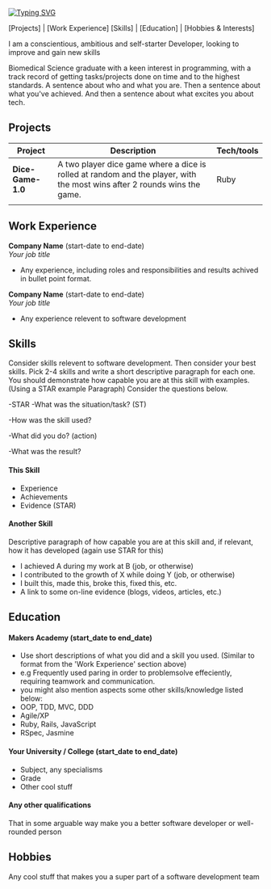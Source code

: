 [![Typing SVG](https://readme-typing-svg.demolab.com?font=Fira+Code&size=50&pause=1000&color=F70000&center=true&vCenter=true&width=800&height=100&lines=Hello%2C+I'm+Imisi+Aina!;Welcome+to+my+GitHub!+)](https://git.io/typing-svg)

[Projects] | [Work Experience] [Skills] | [Education] | [Hobbies & Interests] 

I am a conscientious, ambitious and self-starter Developer, looking to improve and gain new skills 

Biomedical Science graduate with a keen interest in programming, with a track record of getting tasks/projects done on time and to the highest standards.
A sentence about who and what you are. Then a sentence about what you've achieved. And then a sentence about what excites you about tech.

## Projects

| Project                      | Description                                                                                                             | Tech/tools        |
| ---------------------------- | --------------------------------------------------------------------------------------------------------------------    | ----------------- |
| **Dice-Game-1.0**            | A two player dice game where a dice is rolled at random and the player, with the most wins after 2 rounds wins the game.| Ruby
|                              |                                                                                                                         |                   |                 

## Work Experience

**Company Name** (start-date to end-date)  
_Your job title_

- Any experience, including roles and responsibilities and results achived in bullet point format.

**Company Name** (start-date to end-date)  
_Your job title_

- Any experience relevent to software development

## Skills

Consider skills relevent to software development. Then consider your best skills. Pick 2-4 skills and write a short descriptive paragraph for each one. You should demonstrate how capable you are at this skill with examples.
(Using a STAR example Paragraph) Consider the questions below.

-STAR
-What was the situation/task? (ST)

-How was the skill used?

-What did you do? (action)

-What was the result?


#### This Skill

- Experience
- Achievements
- Evidence (STAR)

#### Another Skill

Descriptive paragraph of how capable you are at this skill and, if relevant, how it has developed (again use STAR for this)

- I achieved A during my work at B (job, or otherwise)
- I contributed to the growth of X while doing Y (job, or otherwise)
- I built this, made this, broke this, fixed this, etc.
- A link to some on-line evidence (blogs, videos, articles, etc.)

## Education

#### Makers Academy (start_date to end_date)
- Use short descriptions of what you did and a skill you used. (Similar to format from the 'Work Experience' section above)
- e.g Frequently used paring in order to problemsolve effeciently, requiring teamwork and communication.
- you might also mention aspects some other skills/knowledge listed below: 
- OOP, TDD, MVC, DDD
- Agile/XP
- Ruby, Rails, JavaScript
- RSpec, Jasmine

#### Your University / College (start_date to end_date)

- Subject, any specialisms
- Grade
- Other cool stuff

#### Any other qualifications

That in some arguable way make you a better software developer or well-rounded person

## Hobbies

Any cool stuff that makes you a super part of a software development team
